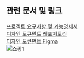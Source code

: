 ## 관련 문서 및 링크
[프로젝트 요구사항 및 기능명세서](https://codestates.notion.site/S4-05073c7f88a942c0ad5e5fcdd68c1dec)  
[디자인 도큐먼트 레포지토리](https://github.com/codestates-seb/fe-sprint-coz-shopping-figma)  
[디자인 도큐먼트 Figma](https://www.figma.com/file/TfWAvMXegGEJiS3etqOSfs/FE-S4-project?node-id=0%3A1&t=cHu4rWaqJ0c5CTVV-1)  
![쇼핑1](https://github.com/hamjaehyeong/fe-sprint-coz-shopping/assets/129960659/bc5968fa-89ac-4938-acf6-e9e2be399386)
